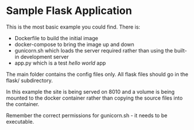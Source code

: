 # Sample Flask Application

This is the most basic example you could find. There is:
* Dockerfile to build the initial image
* docker-compose to bring the image up and down
* gunicorn.sh which loads the server required rather than using the built-in development server
* app.py which is a test *hello world* app


The main folder contains the config files only. All flask files should go in the flask/ subdirectory.

In this example the site is being served on 8010 and a volume is being mounted to the docker container rather than
copying the source files into the container.

Remember the correct permissions for gunicorn.sh - it needs to be executable.
